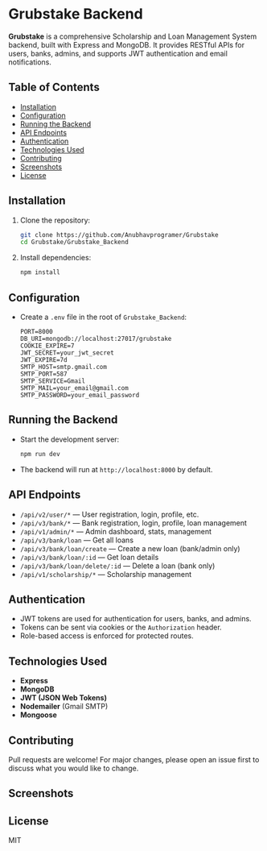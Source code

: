 # Grubstake Backend

**Grubstake** is a comprehensive Scholarship and Loan Management System backend, built with Express and MongoDB. It provides RESTful APIs for users, banks, admins, and supports JWT authentication and email notifications.

## Table of Contents
- [Installation](#installation)
- [Configuration](#configuration)
- [Running the Backend](#running-the-backend)
- [API Endpoints](#api-endpoints)
- [Authentication](#authentication)
- [Technologies Used](#technologies-used)
- [Contributing](#contributing)
- [Screenshots](#screenshots)
- [License](#license)

## Installation

1. Clone the repository:
   ```bash
   git clone https://github.com/Anubhavprogramer/Grubstake
   cd Grubstake/Grubstake_Backend
   ```
2. Install dependencies:
   ```bash
   npm install
   ```

## Configuration

- Create a `.env` file in the root of `Grubstake_Backend`:
  ```env
  PORT=8000
  DB_URI=mongodb://localhost:27017/grubstake
  COOKIE_EXPIRE=7
  JWT_SECRET=your_jwt_secret
  JWT_EXPIRE=7d
  SMTP_HOST=smtp.gmail.com
  SMTP_PORT=587
  SMTP_SERVICE=Gmail
  SMTP_MAIL=your_email@gmail.com
  SMTP_PASSWORD=your_email_password
  ```

## Running the Backend

- Start the development server:
  ```bash
  npm run dev
  ```
- The backend will run at `http://localhost:8000` by default.

## API Endpoints
- `/api/v2/user/*` — User registration, login, profile, etc.
- `/api/v3/bank/*` — Bank registration, login, profile, loan management
- `/api/v1/admin/*` — Admin dashboard, stats, management
- `/api/v3/bank/loan` — Get all loans
- `/api/v3/bank/loan/create` — Create a new loan (bank/admin only)
- `/api/v3/bank/loan/:id` — Get loan details
- `/api/v3/bank/loan/delete/:id` — Delete a loan (bank only)
- `/api/v1/scholarship/*` — Scholarship management

## Authentication
- JWT tokens are used for authentication for users, banks, and admins.
- Tokens can be sent via cookies or the `Authorization` header.
- Role-based access is enforced for protected routes.

## Technologies Used
- **Express**
- **MongoDB**
- **JWT (JSON Web Tokens)**
- **Nodemailer** (Gmail SMTP)
- **Mongoose**

## Contributing
Pull requests are welcome! For major changes, please open an issue first to discuss what you would like to change.

## Screenshots

<!-- Add screenshots here -->

## License
MIT

